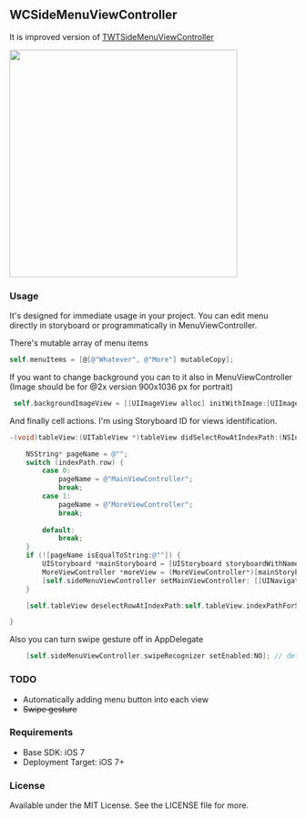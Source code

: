## WCSideMenuViewController

It is improved version of [TWTSideMenuViewController](https://github.com/twotoasters/TWTSideMenuViewController "TWTSideMenuViewController") 

<img src="https://raw.github.com/kafejo/WCSideMenuViewController/master/TWTSideMenuViewController-Sample/screenshots/screenshot01.png" width="400">

### Usage
It's designed for immediate usage in your project. You can edit menu directly in storyboard or programmatically in MenuViewController.

There's mutable array of menu items 
```objective-c
self.menuItems = [@[@"Whatever", @"More"] mutableCopy];
```

If you want to change background you can to it also in MenuViewController (Image should be for @2x version 900x1036 px for portrait)

```objective-c
 self.backgroundImageView = [[UIImageView alloc] initWithImage:[UIImage imageNamed:@"galaxy2.png"]];
```

And finally cell actions. I'm using Storyboard ID for views identification.

```objective-c
-(void)tableView:(UITableView *)tableView didSelectRowAtIndexPath:(NSIndexPath *)indexPath{

	NSString* pageName = @"";
	switch (indexPath.row) {
		case 0:
			pageName = @"MainViewController";
			break;
		case 1:
			pageName = @"MoreViewController";
			break;
		
		default:
			break;
	}
	if (![pageName isEqualToString:@""]) {
		UIStoryboard *mainStoryboard = [UIStoryboard storyboardWithName:@"Storyboard" bundle: nil];
		MoreViewController *moreView = (MoreViewController*)[mainStoryboard instantiateViewControllerWithIdentifier: pageName];
		[self.sideMenuViewController setMainViewController: [[UINavigationController alloc] initWithRootViewController:moreView] animated:YES closeMenu:YES];
	}

	[self.tableView deselectRowAtIndexPath:self.tableView.indexPathForSelectedRow animated:YES];

}
```

Also you can turn swipe gesture off in AppDelegate

```objective-c
    [self.sideMenuViewController.swipeRecognizer setEnabled:NO]; // default YES
```


### TODO

- Automatically adding menu button into each view
- <del>Swipe gesture</del>

### Requirements

- Base SDK: iOS 7
- Deployment Target: iOS 7+

### License

Available under the MIT License. See the LICENSE file for more.
